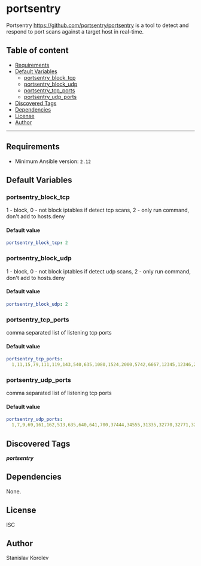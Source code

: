 # portsentry

Portsentry https://github.com/portsentry/portsentry is a tool to detect and respond to port scans against a target host in real-time.

## Table of content

- [Requirements](#requirements)
- [Default Variables](#default-variables)
  - [portsentry_block_tcp](#portsentry_block_tcp)
  - [portsentry_block_udp](#portsentry_block_udp)
  - [portsentry_tcp_ports](#portsentry_tcp_ports)
  - [portsentry_udp_ports](#portsentry_udp_ports)
- [Discovered Tags](#discovered-tags)
- [Dependencies](#dependencies)
- [License](#license)
- [Author](#author)

---

## Requirements

- Minimum Ansible version: `2.12`

## Default Variables

### portsentry_block_tcp

1 - block, 0 - not block iptables if detect tcp scans, 2 - only run command, don't add to hosts.deny

#### Default value

```YAML
portsentry_block_tcp: 2
```

### portsentry_block_udp

1 - block, 0 - not block iptables if detect udp scans, 2 - only run command, don't add to hosts.deny

#### Default value

```YAML
portsentry_block_udp: 2
```

### portsentry_tcp_ports

comma separated list of listening tcp ports

#### Default value

```YAML
portsentry_tcp_ports: 
  1,11,15,79,111,119,143,540,635,1080,1524,2000,5742,6667,12345,12346,20034,27665,31337,32771,32772,32773,32774,40421,49724,54320
```

### portsentry_udp_ports

comma separated list of listening tcp ports

#### Default value

```YAML
portsentry_udp_ports: 
  1,7,9,69,161,162,513,635,640,641,700,37444,34555,31335,32770,32771,32772,32773,32774,31337,54321
```

## Discovered Tags

**_portsentry_**


## Dependencies

None.

## License

ISC

## Author

Stanislav Korolev
